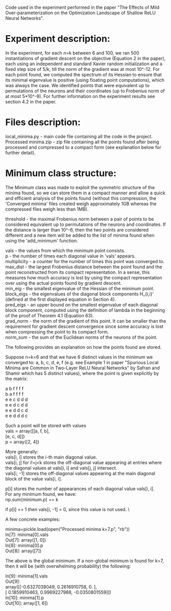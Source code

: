 Code used in the experiment performed in the paper "The Effects of Mild Over-parameterization on the Optimization Landscape of Shallow ReLU Neural Networks".


# Experiment description:

In the experiment, for each n=k between 6 and 100, we ran 500 instantiations of gradient descent on the objective (Equation 2 in the paper), each using an independent and standard Xavier random initialization and a fixed step size of 5/k, till the norm of the gradient was at most 10^-12. For each point found, we computed the spectrum of its Hessian to ensure that its minimal eigenvalue is positive (using floating point computations), which was always the case. We identified points that were equivalent up to permutations of the neurons and their coordinates (up to Frobenius norm of at most 5*10^-9). For further information on the experiment results see section 4.2 in the paper.


# Files description:
local_minima.py - main code file containing all the code in the project.\
Processed minima.zip - zip file containing all the points found after being processed and compressed to a compact form (see explanation below for further detail).


# Minimum class structure:

The Minimum class was made to exploit the symmetric structure of the minima found, so we can store them in a compact manner and allow a quick and efficient analysis of the points found (without this compression, the 'Converged minima' files created weigh approximately 1GB whereas the compressed files weigh less than 1MB).


threshold - the maximal Frobenius norm between a pair of points to be considered equivalent up to permutations of the neurons and coordinates. If the distance is larger than 10^-6, then the two points are considered different and a new item will be added to the list of minima found when using the 'add_minimum' function.

vals - the values from which the minimum point consists.\
p - the number of times each diagonal value in 'vals' appears.\
multiplicity - a counter for the number of times this point was converged to.\
max_dist - the largest Frobenius distance between the point found and the point reconstructed from its compact representation. In a sense, this measures how much accuracy is lost by using the compact representation over using the actual points found by gradient descent.\
min_eig - the smallest eigenvalue of the Hessian of the minimum point.\
block_eigs - the eigenvalues of the diagonal block components H_{i,i}' (defined at the first displayed equation in Section 4).\
pred_eigs - an upper bound on the smallest eigenvalue of each diagonal block component, computed using the definition of lambda in the beginning of the proof of Theorem 4.1 (Equation 63).\
grad_norm - the norm of the gradient of this point. It can be smaller than the requirement for gradient descent convergence since some accuracy is lost when compressing the point to its compact form.\
norm_sum - the sum of the Euclidean norms of the neurons of the point.


The following provides an explanation on how the points found are stored.

Suppose n=k=6 and that we have 6 distinct values in the minimum we converged to: a, b, c, d, e, f (e.g. see Example 1 in paper "Spurious Local Minima are Common in Two-Layer ReLU Neural Networks" by Safran and Shamir which has 5 distinct values), where the point is given explicitly by the matrix:

a b f f f f\
b a f f f f\
e e c d d d\
e e d c d d\
e e d d c d\
e e d d d c

Such a point will be stored with values\
vals = array([[a, f, b],\
              [e, c, d]])\
p = array([2, 4])

More generally:\
vals[i, i] stores the i-th main diagonal value.\
vals[i, j] for i!=j<k stores the off-diagonal value appearing at entries where the diagonal values at vals[i, i] and vals[j, j] intersect.\
vals[i, -1] stores the off-diagonal values appearing at the main diagonal block of the value vals[i, i].

p[i] stores the number of appearances of each diagonal value vals[i, i].\
For any minimum found, we have:\
np.sum(minimum.p) == k

if p[i] == 1 then vals[i, -1] = 0, since this value is not used. \


A few concrete examples:

minima=pickle.load(open("Processed minima k=7.p", "rb"))\
In[7]: minima[0].vals\
Out[7]: array([1, 0])\
In[8]: minima[0].p\
Out[8]: array([7])

The above is the global minimum. If a non-global minimum is found for k=7, then it will be (with overwhelming probability) the following:

In[9]: minima[1].vals\
Out[9]:\
array([[-0.6327039049,  0.2616910758,  0.          ],\
       [ 0.1859910463,  0.9969227988, -0.0350801559]])\
In[10]: minima[1].p\
Out[10]: array([1, 6])
